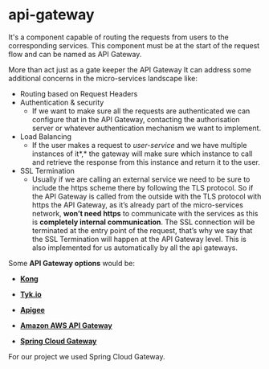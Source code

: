 # api-gateway
It's a component capable of routing the requests from users to the corresponding services. This component must be at the start of the request flow and can be named as API Gateway.


More than act just as a gate keeper the API Gateway It can address some additional concerns in the micro-services landscape like:

- Routing based on Request Headers
- Authentication & security
    - If we want to make sure all the requests are authenticated we can configure that in the API Gateway, contacting the authorisation server or whatever authentication mechanism we want to implement.
- Load Balancing
    - If the user makes a request to *user-service* and we have multiple instances of it*,* the gateway will make sure which instance to call and retrieve the response from this instance and return it to the user.
- SSL Termination
    - Usually if we are calling an external service we need to be sure to include the https scheme there by following the TLS protocol.
      So if the API Gateway is called from the outside with the TLS protocol with https the API Gateway, as it’s already part of the micro-services network, **won’t need https** to communicate with the services as this is **completely internal communication**.
      The SSL connection will be terminated at the entry point of the request, that’s why we say that the SSL Termination will happen at the API Gateway level.
      This is also implemented for us automatically by all the api gateways.


Some **API Gateway options** would be:

- **[Kong](https://github.com/Kong/kong)**

- **[Tyk.io](https://github.com/TykTechnologies/tyk)**

- **[Apigee](https://apigee.com/)**

- **[Amazon AWS API Gateway](https://aws.amazon.com/api-gateway/)**

- **[Spring Cloud Gateway](https://cloud.spring.io/spring-cloud-gateway/reference/html/)**

For our project we used Spring Cloud Gateway.